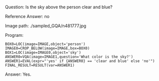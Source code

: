 Question: Is the sky above the person clear and blue?

Reference Answer: no

Image path: ./sampled_GQA/n481777.jpg

Program:

```
BOX0=LOC(image=IMAGE,object='person')
IMAGE0=CROP_BELOW(image=IMAGE,box=BOX0)
BOX1=LOC(image=IMAGE0,object='sky')
ANSWER0=VQA(image=IMAGE1,question='What color is the sky?')
ANSWER1=EVAL(expr="'yes' if {ANSWER0} == 'clear and blue' else 'no'")
FINAL_RESULT=RESULT(var=ANSWER1)
```
Answer: Yes.

